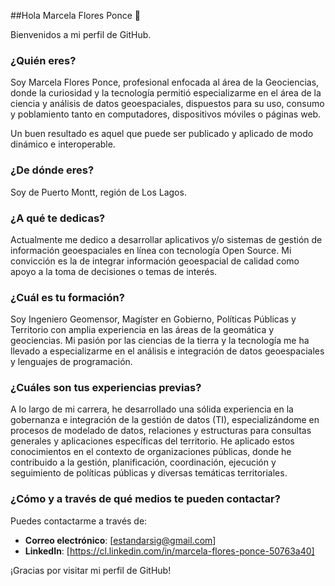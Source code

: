 ##Hola Marcela Flores Ponce 👋

Bienvenidos a mi perfil de GitHub.

### ¿Quién eres?
Soy Marcela Flores Ponce, profesional enfocada al área de la Geociencias, donde la curiosidad y la tecnología permitió especializarme en el área de la ciencia y análisis de datos geoespaciales, dispuestos para su uso, consumo y poblamiento tanto en computadores, dispositivos móviles o páginas web.

Un buen resultado es aquel que puede ser publicado y aplicado de modo dinámico e interoperable.

### ¿De dónde eres?
Soy de Puerto Montt, región de Los Lagos. 

### ¿A qué te dedicas?
Actualmente me dedico a desarrollar aplicativos y/o sistemas de gestión de información geoespaciales en línea con tecnología Open Source. Mi convicción es la de integrar información geoespacial de calidad como apoyo a la toma de decisiones o temas de interés. 

### ¿Cuál es tu formación?
Soy Ingeniero Geomensor, Magíster en Gobierno, Políticas Públicas y Territorio con amplia experiencia en las áreas de la geomática y geociencias. Mi pasión por las ciencias de la tierra y la tecnología me ha llevado a especializarme en el análisis e integración de datos geoespaciales y lenguajes de programación.

### ¿Cuáles son tus experiencias previas?
A lo largo de mi carrera, he desarrollado una sólida experiencia en la gobernanza e integración de la gestión de datos (TI), especializándome en procesos de modelado de datos, relaciones y estructuras para consultas generales y  aplicaciones específicas del territorio. He aplicado estos conocimientos en el contexto de organizaciones públicas, donde he contribuido a la gestión, planificación, coordinación, ejecución y seguimiento de políticas públicas y diversas temáticas territoriales.

### ¿Cómo y a través de qué medios te pueden contactar?
Puedes contactarme a través de:
- **Correo electrónico**: [estandarsig@gmail.com]
- **LinkedIn**: [https://cl.linkedin.com/in/marcela-flores-ponce-50763a40]



¡Gracias por visitar mi perfil de GitHub! 
